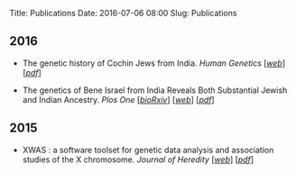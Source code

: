 Title: Publications
Date: 2016-07-06 08:00
Slug: Publications


## 2016

 * The genetic history of Cochin Jews from India. *Human Genetics* [[*web*](http://link.springer.com/article/10.1007/s00439-016-1698-y)] [[*pdf*](/papers/JHumGen-2016-Waldman-CochinJews.pdf)]

 * The genetics of Bene Israel from India Reveals Both Substantial Jewish and Indian Ancestry. *Plos One*  [[*bioRxiv*](http://biorxiv.org/content/early/2015/09/10/025809)] [[*web*](http://journals.plos.org/plosone/article?id=10.1371/journal.pone.0152056)] [[*pdf*](/papers/journal.pone.0152056.pdf)]

## 2015

 * XWAS : a software toolset for genetic data analysis and association studies of the X chromosome. *Journal of Heredity* [[*web*](http://jhered.oxfordjournals.org/content/106/5/666)] [[*pdf*](/papers/JHered-2015-Gao-666-71.pdf)]
